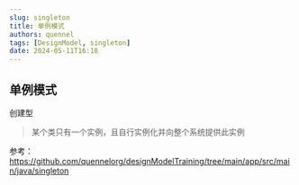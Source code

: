 ```yaml
---
slug: singleton
title: 单例模式
authors: quennel
tags: [DesignModel, singleton]
date: 2024-05-11T16:18
---
```


## 单例模式
创建型

> 某个类只有一个实例，且自行实例化并向整个系统提供此实例







参考：
https://github.com/quennelorg/designModelTraining/tree/main/app/src/main/java/singleton